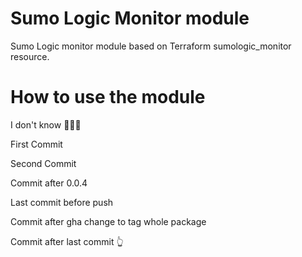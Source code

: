 # Sumo Logic Monitor module

Sumo Logic monitor module based on Terraform sumologic_monitor resource.

# How to use the module

I don't know 🤷🏽‍♂️

First Commit

Second Commit

Commit after 0.0.4

Last commit before push

Commit after gha change to tag whole package

Commit after last commit 👆
